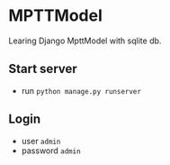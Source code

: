 # MPTTModel
Learing Django MpttModel with sqlite db.

## Start server

* run `python manage.py runserver` 

## Login

* user `admin`
* password `admin`